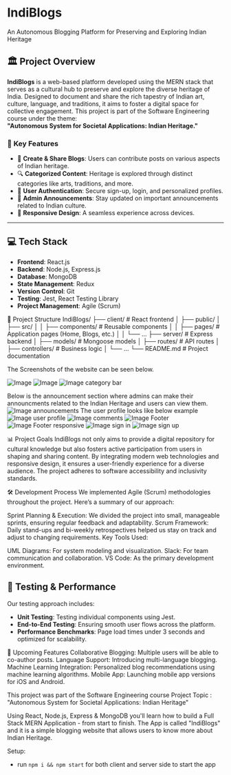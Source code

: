 # IndiBlogs
An Autonomous Blogging Platform for Preserving and Exploring Indian Heritage

## 🏛️ **Project Overview**
**IndiBlogs** is a web-based platform developed using the MERN stack that serves as a cultural hub to preserve and explore the diverse heritage of India. Designed to document and share the rich tapestry of Indian art, culture, language, and traditions, it aims to foster a digital space for collective engagement. This project is part of the Software Engineering course under the theme:  
**"Autonomous System for Societal Applications: Indian Heritage."**

### 🎯 **Key Features**
- 📝 **Create & Share Blogs**: Users can contribute posts on various aspects of Indian heritage.
- 🔍 **Categorized Content**: Heritage is explored through distinct categories like arts, traditions, and more.
- 👤 **User Authentication**: Secure sign-up, login, and personalized profiles.
- 🔔 **Admin Announcements**: Stay updated on important announcements related to Indian culture.
- 📱 **Responsive Design**: A seamless experience across devices.

---

## 💻 **Tech Stack**
- **Frontend**: React.js  
- **Backend**: Node.js, Express.js  
- **Database**: MongoDB  
- **State Management**: Redux  
- **Version Control**: Git  
- **Testing**: Jest, React Testing Library  
- **Project Management**: Agile (Scrum)


📂 Project Structure
IndiBlogs/
├── client/           # React frontend
│   ├── public/
│   ├── src/
│   │   ├── components/  # Reusable components
│   │   ├── pages/       # Application pages (Home, Blogs, etc.)
│   │   └── ...
├── server/           # Express backend
│   ├── models/       # Mongoose models
│   ├── routes/       # API routes
│   ├── controllers/  # Business logic
│   └── ...
└── README.md         # Project documentation


The Screenshots of the website can be seen below. 



![Image](https://github.com/HarshT18/IndiBlogs_/blob/master/ss%20search%20tags.png?raw=true)
![Image](https://github.com/HarshT18/IndiBlogs_/blob/master/ss%20blog.png?raw=true)
![Image category bar](https://github.com/HarshT18/IndiBlogs_/blob/master/ss%20categoryBar.png?raw=true)

Below is the announcement section where admins can make their announcments related to the Indian Heritage and users can view them.
![Image announcements](https://github.com/HarshT18/IndiBlogs_/blob/master/ss%20announce.png?raw=true)
The user profile looks like below example
![Image user profile](https://github.com/HarshT18/IndiBlogs_/blob/master/ss%20user%20profile.png?raw=true)
![Image comments](https://github.com/HarshT18/IndiBlogs_/blob/master/ss%20comments.png?raw=true)
![Image Footer](https://github.com/HarshT18/IndiBlogs_/blob/master/ss%20footer%20new.png?raw=true)
![Image Footer responsive](https://github.com/HarshT18/IndiBlogs_/blob/master/ss%20footer%20responsive%20galaxy%20note%2020%20android%2011.png?raw=true)
![Image sign in](https://github.com/HarshT18/IndiBlogs_/blob/master/ss%20sign%20in.png?raw=true)
![Image sign up](https://github.com/HarshT18/IndiBlogs_/blob/master/ss%20signup.png?raw=true)

📊 Project Goals
IndiBlogs not only aims to provide a digital repository for cultural knowledge but also fosters active participation from users in shaping and sharing content. By integrating modern web technologies and responsive design, it ensures a user-friendly experience for a diverse audience. The project adheres to software accessibility and inclusivity standards.

🛠️ Development Process
We implemented Agile (Scrum) methodologies throughout the project. Here’s a summary of our approach:

Sprint Planning & Execution: We divided the project into small, manageable sprints, ensuring regular feedback and adaptability.
Scrum Framework: Daily stand-ups and bi-weekly retrospectives helped us stay on track and adjust to changing requirements.
Key Tools Used:

UML Diagrams: For system modeling and visualization.
Slack: For team communication and collaboration.
VS Code: As the primary development environment.

## 🧪 Testing & Performance
Our testing approach includes:

- **Unit Testing**: Testing individual components using Jest.
- **End-to-End Testing**: Ensuring smooth user flows across the platform.
- **Performance Benchmarks**: Page load times under 3 seconds and optimized for scalability.



🌟 Upcoming Features
Collaborative Blogging: Multiple users will be able to co-author posts.
Language Support: Introducing multi-language blogging.
Machine Learning Integration: Personalized blog recommendations using machine learning algorithms.
Mobile App: Launching mobile app versions for iOS and Android.

This project was part of the Software Engineering course
Project Topic : "Autonomous System for Societal
 Applications: Indian Heritage"

Using React, Node.js, Express & MongoDB you'll learn how to build a Full Stack MERN Application - from start to finish. The App is called "IndiBlogs" and it is a simple blogging website that allows users to know more about Indian Heritage.



Setup:
- run ```npm i && npm start``` for both client and server side to start the app

